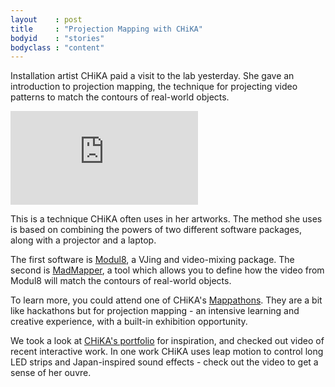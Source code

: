```yaml
---
layout    : post
title     : "Projection Mapping with CHiKA"
bodyid    : "stories"
bodyclass : "content"
---
```

<p>Installation artist CHiKA paid a visit to the lab yesterday. She gave an introduction to projection mapping, the technique for projecting video patterns to match the contours of real-world objects.</p>

<div class="video">
	<iframe src="https://player.vimeo.com/video/114398034?color=ffffff" frameborder="0" webkitallowfullscreen mozallowfullscreen allowfullscreen></iframe>
</div>

<p>This is a technique CHiKA often uses in her artworks. The method she uses is based on combining the powers of two different software packages, along with a projector and a laptop.</p>

<p>The first software is <a href="http://www.modul8.ch/">Modul8</a>, a VJing and video-mixing package. The second is <a href="http://www.madmapper.com/">MadMapper</a>, a tool which allows you to define how the video from Modul8 will match the contours of real-world objects.</p>

<p>To learn more, you could attend one of CHiKA's <a href="http://www.mappathon.com/">Mappathons</a>. They are a bit like hackathons but for projection mapping - an intensive learning and creative experience, with a built-in exhibition opportunity.</p>

<p>We took a look at <a href="http://imagima.com">CHiKA's portfolio</a> for inspiration, and checked out video of recent interactive work. In one work CHiKA uses leap motion to control long LED strips and Japan-inspired sound effects - check out the video to get a sense of her ouvre.</p>